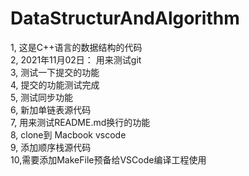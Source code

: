 # DataStructurAndAlgorithm  

1, 这是C++语言的数据结构的代码  
2, 2021年11月02日： 用来测试git  
3, 测试一下提交的功能  
4, 提交的功能测试完成  
5, 测试同步功能  
6, 新加单链表源代码  
7, 用来测试README.md换行的功能  
8, clone到 Macbook vscode  
9, 添加顺序栈源代码  
10,需要添加MakeFile预备给VSCode编译工程使用